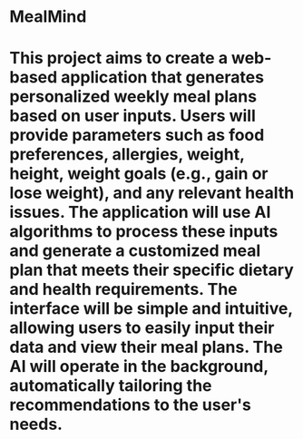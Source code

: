 # MealMind
# This project aims to create a web-based application that generates personalized weekly meal plans based on user inputs. Users will provide parameters such as food preferences, allergies, weight, height, weight goals (e.g., gain or lose weight), and any relevant health issues. The application will use AI algorithms to process these inputs and generate a customized meal plan that meets their specific dietary and health requirements. The interface will be simple and intuitive, allowing users to easily input their data and view their meal plans. The AI will operate in the background, automatically tailoring the recommendations to the user's needs.
